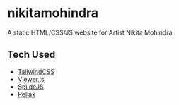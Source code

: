 # nikitamohindra

A static HTML/CSS/JS website for Artist Nikita Mohindra

## Tech Used

* [TailwindCSS](https://tailwindcss.com/)
* [Viewer.js](https://github.com/fengyuanchen/viewerjs/tree/main)
* [SplideJS](https://splidejs.com/)
* [Rellax](https://dixonandmoe.com/rellax/)